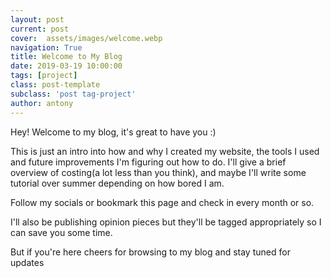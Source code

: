 ```yaml
---
layout: post
current: post
cover:  assets/images/welcome.webp
navigation: True
title: Welcome to My Blog
date: 2019-03-19 10:00:00
tags: [project]
class: post-template
subclass: 'post tag-project'
author: antony
---
```


Hey! Welcome to my blog, it's great to have you :)

This is just an intro into how and why I created my website, the tools I used and future improvements I'm figuring out how to do.
I'll give a brief overview of costing(a lot less than you think), and maybe I'll write some tutorial over summer depending on
how bored I am.

Follow my socials or bookmark this page and check in every month or so.

I'll also be publishing opinion pieces but they'll be tagged appropriately so I can save you some time.

But if you're here cheers for browsing to my blog and stay tuned for updates
